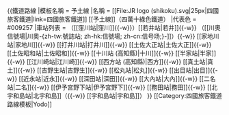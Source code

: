 {{鐵道路線
|模板名稱 = 予土線
|名稱 = [[File:JR logo (shikoku).svg|25px|四國旅客鐵道|link=四國旅客鐵道]] [[予土線]]（四萬十綠色鐵道）
|代表色 = #009257
|車站列表 = （[[窪川站|窪川]]{{-w}}）[[若井站|若井]]{{-w}} （[[川奧信號場|川奧-{zh-tw:號誌站; zh-hk:信號場; zh-cn:信号场;}-]]）{{-w}} [[家地川站|家地川]]{{-w}} [[打井川站|打井川]]{{-w}} [[土佐大正站|土佐大正]]{{-w}} [[土佐昭和站|土佐昭和]]{{-w}} [[十川站 (高知縣)|十川]]{{-w}} [[半家站|半家]]{{-w}} [[江川崎站|江川崎]]{{-w}} [[西方站 (高知縣)|西方]]{{-w}} [[真土站|真土]]{{-w}} [[吉野生站|吉野生]]{{-w}} [[松丸站|松丸]]{{-w}} [[出目站|出目]]{{-w}} [[近永站|近永]]{{-w}} [[深田站|深田]]{{-w}} [[大內站|大內]]{{-w}} [[二名站|二名]]{{-w}} [[伊予宮野下站|伊予宮野下]]{{-w}} [[務田站|務田]]{{-w}} [[北宇和島站|北宇和島]]（{{-w}} [[宇和島站|宇和島]]）
}}<noinclude>
[[Category:四國旅客鐵道路線模板|Yodo]]
</noinclude>